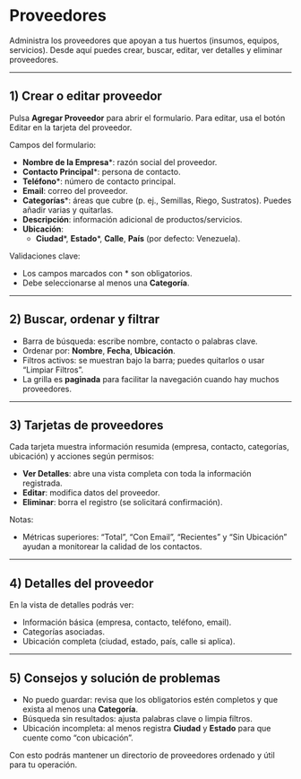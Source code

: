 # Proveedores

Administra los proveedores que apoyan a tus huertos (insumos, equipos, servicios). Desde aquí puedes crear, buscar, editar, ver detalles y eliminar proveedores.

---

## 1) Crear o editar proveedor
Pulsa **Agregar Proveedor** para abrir el formulario. Para editar, usa el botón Editar en la tarjeta del proveedor.

Campos del formulario:
- **Nombre de la Empresa***: razón social del proveedor.
- **Contacto Principal***: persona de contacto.
- **Teléfono***: número de contacto principal.
- **Email**: correo del proveedor.
- **Categorías***: áreas que cubre (p. ej., Semillas, Riego, Sustratos). Puedes añadir varias y quitarlas.
- **Descripción**: información adicional de productos/servicios.
- **Ubicación**:
  - **Ciudad***, **Estado***, **Calle**, **País** (por defecto: Venezuela).

Validaciones clave:
- Los campos marcados con * son obligatorios.
- Debe seleccionarse al menos una **Categoría**.

---

## 2) Buscar, ordenar y filtrar
- Barra de búsqueda: escribe nombre, contacto o palabras clave.
- Ordenar por: **Nombre**, **Fecha**, **Ubicación**.
- Filtros activos: se muestran bajo la barra; puedes quitarlos o usar “Limpiar Filtros”.
- La grilla es **paginada** para facilitar la navegación cuando hay muchos proveedores.

---

## 3) Tarjetas de proveedores
Cada tarjeta muestra información resumida (empresa, contacto, categorías, ubicación) y acciones según permisos:
- **Ver Detalles**: abre una vista completa con toda la información registrada.
- **Editar**: modifica datos del proveedor.
- **Eliminar**: borra el registro (se solicitará confirmación).

Notas:
- Métricas superiores: “Total”, “Con Email”, “Recientes” y “Sin Ubicación” ayudan a monitorear la calidad de los contactos.

---

## 4) Detalles del proveedor
En la vista de detalles podrás ver:
- Información básica (empresa, contacto, teléfono, email).
- Categorías asociadas.
- Ubicación completa (ciudad, estado, país, calle si aplica).

---

## 5) Consejos y solución de problemas
- No puedo guardar: revisa que los obligatorios estén completos y que exista al menos una **Categoría**.
- Búsqueda sin resultados: ajusta palabras clave o limpia filtros.
- Ubicación incompleta: al menos registra **Ciudad** y **Estado** para que cuente como “con ubicación”.

Con esto podrás mantener un directorio de proveedores ordenado y útil para tu operación.
